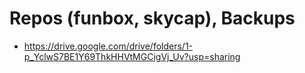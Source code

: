 
# Repos (funbox, skycap), Backups
- https://drive.google.com/drive/folders/1-p_YclwS7BE1Y69ThkHHVtMGCigVj_Uv?usp=sharing